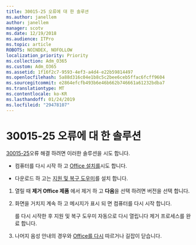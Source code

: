 ```yaml
---
title: 30015-25 오류에 대 한 솔루션
ms.author: janellem
author: janellem
manager: scotv
ms.date: 12/19/2018
ms.audience: ITPro
ms.topic: article
ROBOTS: NOINDEX, NOFOLLOW
localization_priority: Priority
ms.collection: Adm_O365
ms.custom: Adm_O365
ms.assetid: 1f16f2c7-9593-4ef3-a4d4-e22b59814497
ms.openlocfilehash: 5a88d316c04e1b8c5c2bee6ceb5ffac6fcff9604
ms.sourcegitcommit: e2864efcfb493b6e46b662b746661a61232bdba7
ms.translationtype: MT
ms.contentlocale: ko-KR
ms.lasthandoff: 01/24/2019
ms.locfileid: "29478107"
---
```

# <a name="solutions-for-error-30015-25"></a>30015-25 오류에 대 한 솔루션

[30015-25](https://support.office.com/article/d5df89a9-0507-4b4c-92f9-22f457e630aa?wt.mc_id=Alchemy_ClientDIA)오류 해결 하려면 이러한 솔루션을 시도 합니다.
  
- 컴퓨터를 다시 시작 하 고 [Office 설치를](https://portal.office.com/OLS/MySoftware.aspx)시도 합니다.
    
- 다운로드 하 고는 [지원 및 복구 도우미](https://aka.ms/SARA-OfficeUninstall-Alchemy)를 설치 합니다.
    
1. 열릴 때 **제거 Office 제품** 에서 제거 하 고 **다음**을 선택 하려면 버전을 선택 합니다. 
    
2. 화면을 거치지 계속 하 고 메시지가 표시 되 면 컴퓨터를 다시 시작 합니다.
    
    를 다시 시작한 후 지원 및 복구 도우미 자동으로 다시 열립니다 제거 프로세스를 완료 합니다.
    
3. 나머지 음성 안내의 경우와 [Office를 다시](https://portal.office.com/OLS/MySoftware.aspx) 따르거나 길잡이 닫습니다. 
    


